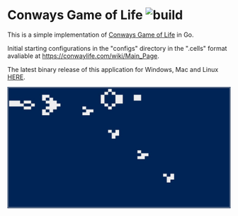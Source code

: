 # Conways Game of Life ![build](https://github.com/jacob-ebey/game-of-life/workflows/build/badge.svg)

This is a simple implementation of [Conways Game of Life](https://en.wikipedia.org/wiki/Conway%27s_Game_of_Life) in Go.

Initial starting configurations in the "configs" directory in the ".cells" format avaliable at https://conwaylife.com/wiki/Main_Page.

The latest binary release of this application for Windows, Mac and Linux [HERE](https://github.com/jacob-ebey/game-of-life/releases).

![glider gun screenshot](images/glider-gun.jpeg)
